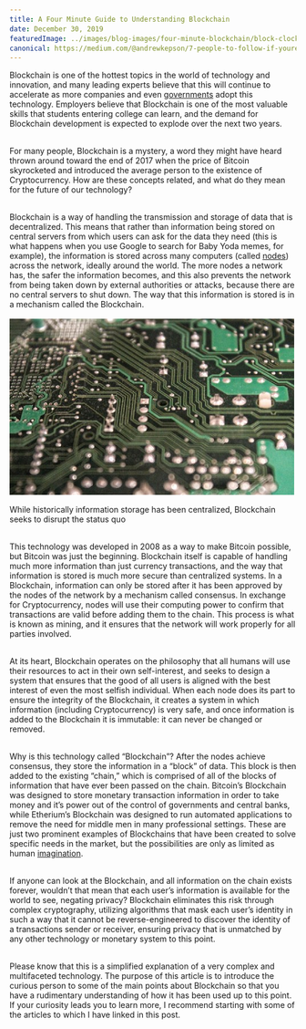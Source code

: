 ```yaml
---
title: A Four Minute Guide to Understanding Blockchain
date: December 30, 2019
featuredImage: ../images/blog-images/four-minute-blockchain/block-clock.jpeg
canonical: https://medium.com/@andrewkepson/7-people-to-follow-if-youre-interested-in-blockchain-681ea98bc92f
---
```


<div class="lg:px-44 text-gray-900 text-left text-2xl md:text-xl">
Blockchain is one of the hottest topics in the world of technology and innovation, and many leading experts believe that this will continue to accelerate as more companies and even <a class="text-purple-600 hover:text-purple-400" href="https://www.forbes.com/sites/michaeldelcastillo/2019/12/28/secretary-general-says-united-nations-must-embrace-blockchain/?sh=2723462a1379" rel="noopener noreferrer nofollow" target="_blank">governments</a> adopt this technology. Employers believe that Blockchain is one of the most valuable skills that students entering college can learn, and the demand for Blockchain development is expected to explode over the next two years.<br><br>

For many people, Blockchain is a mystery, a word they might have heard thrown around toward the end of 2017 when the price of Bitcoin skyrocketed and introduced the average person to the existence of Cryptocurrency. How are these concepts related, and what do they mean for the future of our technology?<br><br>

Blockchain is a way of handling the transmission and storage of data that is decentralized. This means that rather than information being stored on central servers from which users can ask for the data they need (this is what happens when you use Google to search for Baby Yoda memes, for example), the information is stored across many computers (called <a class="text-purple-600 hover:text-purple-400" href="https://bitnodes.io/" rel="noopener noreferrer nofollow" target="_blank">nodes</a>) across the network, ideally around the world. The more nodes a network has, the safer the information becomes, and this also prevents the network from being taken down by external authorities or attacks, because there are no central servers to shut down. The way that this information is stored is in a mechanism called the Blockchain.
<br><br>
![Circuit Board](../images/blog-images/four-minute-blockchain/circuitboard.jpeg)

<p class="font-semibold text-center text-lg">While historically information storage has been centralized, Blockchain seeks to disrupt the status quo</p>

<br>
This technology was developed in 2008 as a way to make Bitcoin possible, but Bitcoin was just the beginning. Blockchain itself is capable of handling much more information than just currency transactions, and the way that information is stored is much more secure than centralized systems. In a Blockchain, information can only be stored after it has been approved by the nodes of the network by a mechanism called consensus. In exchange for Cryptocurrency, nodes will use their computing power to confirm that transactions are valid before adding them to the chain. This process is what is known as mining, and it ensures that the network will work properly for all parties involved.<br><br>

At its heart, Blockchain operates on the philosophy that all humans will use their resources to act in their own self-interest, and seeks to design a system that ensures that the good of all users is aligned with the best interest of even the most selfish individual. When each node does its part to ensure the integrity of the Blockchain, it creates a system in which information (including Cryptocurrency) is very safe, and once information is added to the Blockchain it is immutable: it can never be changed or removed.<br><br>

Why is this technology called “Blockchain”? After the nodes achieve consensus, they store the information in a “block” of data. This block is then added to the existing “chain,” which is comprised of all of the blocks of information that have ever been passed on the chain. Bitcoin’s Blockchain was designed to store monetary transaction information in order to take money and it’s power out of the control of governments and central banks, while Etherium’s Blockchain was designed to run automated applications to remove the need for middle men in many professional settings. These are just two prominent examples of Blockchains that have been created to solve specific needs in the market, but the possibilities are only as limited as human <a class="text-purple-600 hover:text-purple-400" href="https://thenextweb.com/news/nike-blockchain-sneakers-cryptokick-patent" rel="noopener noreferrer nofollow" target="_blank">imagination</a>.<br><br>

If anyone can look at the Blockchain, and all information on the chain exists forever, wouldn’t that mean that each user’s information is available for the world to see, negating privacy? Blockchain eliminates this risk through complex cryptography, utilizing algorithms that mask each user’s identity in such a way that it cannot be reverse-engineered to discover the identity of a transactions sender or receiver, ensuring privacy that is unmatched by any other technology or monetary system to this point.<br><br>

Please know that this is a simplified explanation of a very complex and multifaceted technology. The purpose of this article is to introduce the curious person to some of the main points about Blockchain so that you have a rudimentary understanding of how it has been used up to this point. If your curiosity leads you to learn more, I recommend starting with some of the articles to which I have linked in this post.<br><br>

</div>
